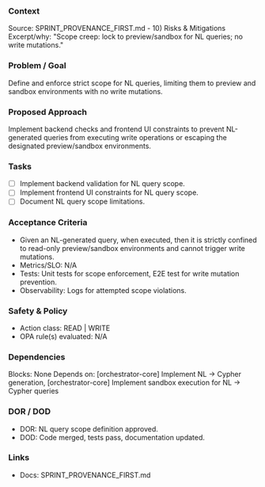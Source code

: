 ### Context
Source: SPRINT_PROVENANCE_FIRST.md - 10) Risks & Mitigations
Excerpt/why: "Scope creep: lock to preview/sandbox for NL queries; no write mutations."

### Problem / Goal
Define and enforce strict scope for NL queries, limiting them to preview and sandbox environments with no write mutations.

### Proposed Approach
Implement backend checks and frontend UI constraints to prevent NL-generated queries from executing write operations or escaping the designated preview/sandbox environments.

### Tasks
- [ ] Implement backend validation for NL query scope.
- [ ] Implement frontend UI constraints for NL query scope.
- [ ] Document NL query scope limitations.

### Acceptance Criteria
- Given an NL-generated query, when executed, then it is strictly confined to read-only preview/sandbox environments and cannot trigger write mutations.
- Metrics/SLO: N/A
- Tests: Unit tests for scope enforcement, E2E test for write mutation prevention.
- Observability: Logs for attempted scope violations.

### Safety & Policy
- Action class: READ | WRITE
- OPA rule(s) evaluated: N/A

### Dependencies
Blocks: None
Depends on: [orchestrator-core] Implement NL → Cypher generation, [orchestrator-core] Implement sandbox execution for NL → Cypher queries

### DOR / DOD
- DOR: NL query scope definition approved.
- DOD: Code merged, tests pass, documentation updated.

### Links
- Docs: SPRINT_PROVENANCE_FIRST.md
